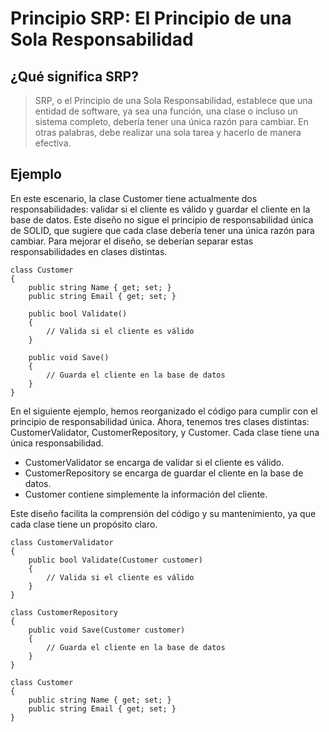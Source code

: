 # Principio SRP: El Principio de una Sola Responsabilidad
## ¿Qué significa SRP?
> SRP, o el Principio de una Sola Responsabilidad, establece que una entidad de software, ya sea una función, una clase o incluso un sistema completo, debería tener una única razón para cambiar. En otras palabras, debe realizar una sola tarea y hacerlo de manera efectiva.

## Ejemplo
En este escenario, la clase Customer tiene actualmente dos responsabilidades: validar si el cliente es válido y guardar el cliente en la base de datos. Este diseño no sigue el principio de responsabilidad única de SOLID, que sugiere que cada clase debería tener una única razón para cambiar. Para mejorar el diseño, se deberían separar estas responsabilidades en clases distintas.
~~~
class Customer
{
    public string Name { get; set; }
    public string Email { get; set; }

    public bool Validate()
    {
        // Valida si el cliente es válido
    }

    public void Save()
    {
        // Guarda el cliente en la base de datos
    }
}
~~~

En el siguiente ejemplo, hemos reorganizado el código para cumplir con el principio de responsabilidad única. Ahora, tenemos tres clases distintas: CustomerValidator, CustomerRepository, y Customer. Cada clase tiene una única responsabilidad. 

- CustomerValidator se encarga de validar si el cliente es válido.
- CustomerRepository se encarga de guardar el cliente en la base de datos.
- Customer contiene simplemente la información del cliente.

Este diseño facilita la comprensión del código y su mantenimiento, ya que cada clase tiene un propósito claro.

~~~
class CustomerValidator
{
    public bool Validate(Customer customer)
    {
        // Valida si el cliente es válido
    }
}

class CustomerRepository
{
    public void Save(Customer customer)
    {
        // Guarda el cliente en la base de datos
    }
}

class Customer
{
    public string Name { get; set; }
    public string Email { get; set; }
}
~~~
